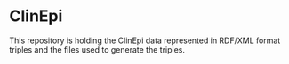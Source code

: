 # ClinEpi

This repository is holding the ClinEpi data represented in RDF/XML format triples and the files used to generate the triples.
